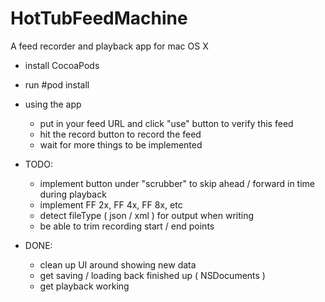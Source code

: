 HotTubFeedMachine
=================

A feed recorder and playback app for mac OS X

- install CocoaPods
- run #pod install

- using the app
  - put in your feed URL and click "use" button to verify this feed
  - hit the record button to record the feed
  - wait for more things to be implemented
  
- TODO:
  - implement button under "scrubber" to skip ahead / forward in time during playback
  - implement FF 2x, FF 4x, FF 8x, etc
  - detect fileType ( json / xml ) for output when writing
  - be able to trim recording start / end points
  
- DONE:
  - clean up UI around showing new data
  - get saving / loading back finished up ( NSDocuments ) 
  - get playback working
  
  
